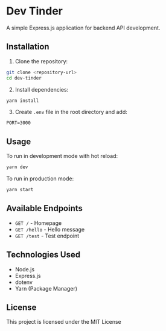 # Dev Tinder

A simple Express.js application for backend API development.

## Installation

1. Clone the repository:

```bash
git clone <repository-url>
cd dev-tinder
```

2. Install dependencies:

```bash
yarn install
```

3. Create `.env` file in the root directory and add:

```
PORT=3000
```

## Usage

To run in development mode with hot reload:

```bash
yarn dev
```

To run in production mode:

```bash
yarn start
```

## Available Endpoints

- `GET /` - Homepage
- `GET /hello` - Hello message
- `GET /test` - Test endpoint

## Technologies Used

- Node.js
- Express.js
- dotenv
- Yarn (Package Manager)

## License

This project is licensed under the MIT License